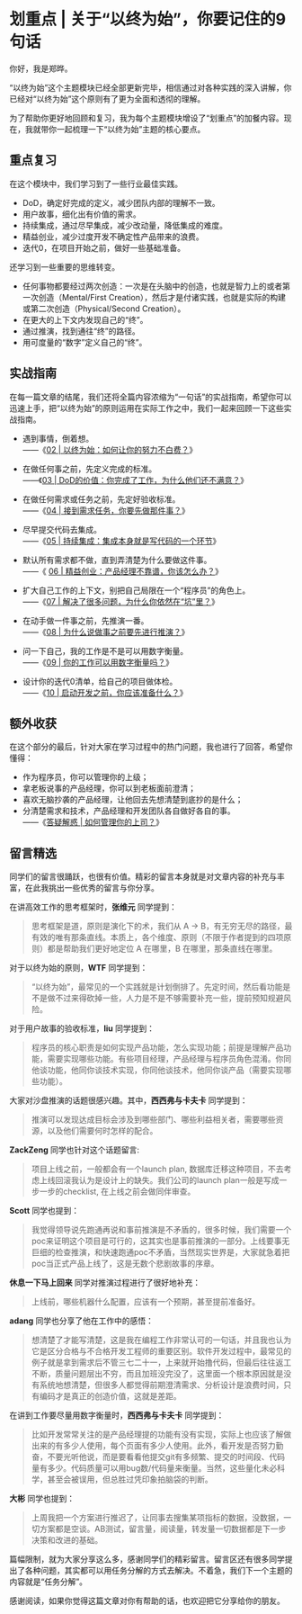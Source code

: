 <!-- ---
date: "2019-06-23"
---   -->
      
# 划重点 | 关于“以终为始”，你要记住的9句话
你好，我是郑晔。

“以终为始”这个主题模块已经全部更新完毕，相信通过对各种实践的深入讲解，你已经对“以终为始”这个原则有了更为全面和透彻的理解。

为了帮助你更好地回顾和复习，我为每个主题模块增设了“划重点”的加餐内容。现在，我就带你一起梳理一下“以终为始”主题的核心要点。

## 重点复习

在这个模块中，我们学习到了一些行业最佳实践。

* DoD，确定好完成的定义，减少团队内部的理解不一致。
* 用户故事，细化出有价值的需求。
* 持续集成，通过尽早集成，减少改动量，降低集成的难度。
* 精益创业，减少过度开发不确定性产品带来的浪费。
* 迭代0，在项目开始之前，做好一些基础准备。

还学习到一些重要的思维转变。

* 任何事物都要经过两次创造：一次是在头脑中的创造，也就是智力上的或者第一次创造（Mental/First Creation），然后才是付诸实践，也就是实际的构建或第二次创造（Physical/Second Creation）。
* 在更大的上下文内发现自己的“终”。
* 通过推演，找到通往“终”的路径。
* 用可度量的“数字”定义自己的“终”。

## 实战指南

在每一篇文章的结尾，我们还将全篇内容浓缩为“一句话”的实战指南，希望你可以迅速上手，把“以终为始”的原则运用在实际工作之中，我们一起来回顾一下这些实战指南。

<!-- [[[read_end]]] -->

* 遇到事情，倒着想。  
  ——《[02 | 以终为始：如何让你的努力不白费？](http://time.geekbang.org/column/article/74834)》

* 在做任何事之前，先定义完成的标准。  
  ——《[03 | DoD的价值：你完成了工作，为什么他们还不满意？](http://time.geekbang.org/column/article/74828)》

* 在做任何需求或任务之前，先定好验收标准。  
  ——《[04 | 接到需求任务，你要先做那件事？](http://time.geekbang.org/column/article/75100)》

* 尽早提交代码去集成。  
  ——《[05 | 持续集成：集成本身就是写代码的一个环节](http://time.geekbang.org/column/article/75977l)》

* 默认所有需求都不做，直到弄清楚为什么要做这件事。  
  ——《 [06 | 精益创业：产品经理不靠谱，你该怎么办？](http://time.geekbang.org/column/article/76260)》

* 扩大自己工作的上下文，别把自己局限在一个“程序员”的角色上。  
  ——《[07 | 解决了很多问题，为什么你依然在“坑”里？](http://time.geekbang.org/column/article/76567)》

* 在动手做一件事之前，先推演一番。  
  ——《[08 | 为什么说做事之前要先进行推演？](http://time.geekbang.org/column/article/76716)》

* 问一下自己，我的工作是不是可以用数字衡量。  
  ——《[09 | 你的工作可以用数字衡量吗？](http://time.geekbang.org/column/article/76929)》

* 设计你的迭代0清单，给自己的项目做体检。  
  ——《[10 | 启动开发之前，你应该准备什么？](http://time.geekbang.org/column/article/77294)》

## 额外收获

在这个部分的最后，针对大家在学习过程中的热门问题，我也进行了回答，希望你懂得：

* 作为程序员，你可以管理你的上级；
* 拿老板说事的产品经理，你可以到老板面前澄清；
* 喜欢无脑抄袭的产品经理，让他回去先想清楚到底抄的是什么；
* 分清楚需求和技术，产品经理和开发团队各自做好各自的事。  
  ——《[答疑解惑 | 如何管理你的上司？](http://time.geekbang.org/column/article/77752)》

## 留言精选

同学们的留言很踊跃，也很有价值。精彩的留言本身就是对文章内容的补充与丰富，在此我挑出一些优秀的留言与你分享。

在讲高效工作的思考框架时，**张维元** 同学提到：

> 思考框架是道，原则是演化下的术，我们从 A → B，有无穷无尽的路径，最有效的唯有那条直线。本质上，各个维度、原则（不限于作者提到的四项原则）都是帮助我们更好地定位 A 在哪里，B 在哪里，那条直线在哪里。

对于以终为始的原则，**WTF** 同学提到：

> “以终为始”，最常见的一个实践就是计划倒排了。先定时间，然后看功能是不是做不过来得砍掉一些，人力是不是不够需要补充一些，提前预知规避风险。

对于用户故事的验收标准，**liu** 同学提到：

> 程序员的核心职责是如何实现产品功能，怎么实现功能；前提是理解产品功能，需要实现哪些功能。有些项目经理，产品经理与程序员角色混淆。你同他谈功能，他同你谈技术实现，你同他谈技术，他同你谈产品（需要实现哪些功能）。

大家对沙盘推演的话题很感兴趣。其中，**西西弗与卡夫卡** 同学提到：

> 推演可以发现达成目标会涉及到哪些部门、哪些利益相关者，需要哪些资源，以及他们需要何时怎样的配合。

**ZackZeng** 同学也针对这个话题留言:

> 项目上线之前，一般都会有一个launch plan, 数据库迁移这种项目，不去考虑上线回滚我认为是设计上的缺失。我们公司的launch plan一般是写成一步一步的checklist, 在上线之前会做同伴审查。

**Scott** 同学也提到：

> 我觉得领导说先跑通再说和事前推演是不矛盾的，很多时候，我们需要一个poc来证明这个项目是可行的，这其实也是事前推演的一部分。上线要事无巨细的检查推演，和快速跑通poc不矛盾，当然现实世界是，大家就急着把poc当正式产品上线了，这是无数个悲剧故事的序章。

**休息一下马上回来** 同学对推演过程进行了很好地补充：

> 上线前，哪些机器什么配置，应该有一个预期，甚至提前准备好。

**adang** 同学也分享了他在工作中的感悟：

> 想清楚了才能写清楚，这是我在编程工作非常认可的一句话，并且我也认为它是区分合格与不合格开发工程师的重要区别。软件开发过程中，最常见的例子就是拿到需求后不管三七二十一，上来就开始撸代码，但最后往往返工不断，质量问题层出不穷，而且加班没完没了，这里面一个根本原因就是没有系统地想清楚，但很多人都觉得前期澄清需求、分析设计是浪费时间，只有编码才是真正的创造价值，这就是差距。

在讲到工作要尽量用数字衡量时，**西西弗与卡夫卡** 同学提到：

> 比如开发常常关注的是产品经理提的功能有没有实现，实际上也应该了解做出来的有多少人使用，每个页面有多少人使用。此外，看开发是否努力勤奋，不要光听他说，而是要看看他提交git有多频繁、提交的时间段、代码量有多少。代码质量可以用bug数/代码量来衡量。当然，这些量化未必科学，甚至会被误用，但总胜过凭印象拍脑袋的判断。

**大彬** 同学也提到：

> 上周我把一个方案进行推迟了，让同事去搜集某项指标的数据，没数据，一切方案都是空谈。AB测试，留言量，阅读量，转发量一切数据都是下一步决策和改进的基础。

篇幅限制，就为大家分享这么多，感谢同学们的精彩留言。留言区还有很多同学提出了各种问题，其实都可以用任务分解的方式去解决。不着急，我们下一个主题的内容就是“任务分解”。

感谢阅读，如果你觉得这篇文章对你有帮助的话，也欢迎把它分享给你的朋友。